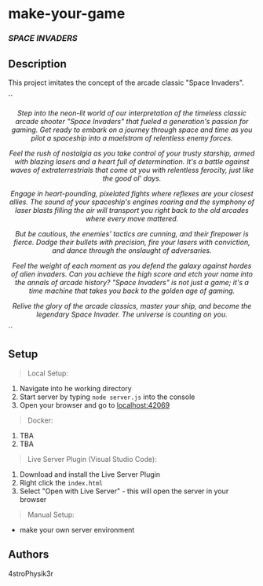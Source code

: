 # make-your-game

### _**SPACE INVADERS**_

## Description

This project imitates the concept of the arcade classic "Space Invaders".

``<center><em>Step into the neon-lit world of our interpretation of the timeless classic arcade shooter "Space Invaders" that fueled a generation's passion for gaming. Get ready to embark on a journey through space and time as you pilot a spaceship into a maelstrom of relentless enemy forces.

Feel the rush of nostalgia as you take control of your trusty starship, armed with blazing lasers and a heart full of determination. It's a battle against waves of extraterrestrials that come at you with relentless ferocity, just like the good ol' days.

Engage in heart-pounding, pixelated fights where reflexes are your closest allies. The sound of your spaceship's engines roaring and the symphony of laser blasts filling the air will transport you right back to the old arcades where every move mattered.

But be cautious, the enemies' tactics are cunning, and their firepower is fierce. Dodge their bullets with precision, fire your lasers with conviction, and dance through the onslaught of adversaries.

Feel the weight of each moment as you defend the galaxy against hordes of alien invaders. Can you achieve the high score and etch your name into the annals of arcade history? "Space Invaders" is not just a game; it's a time machine that takes you back to the golden age of gaming.

Relive the glory of the arcade classics, master your ship, and become the legendary Space Invader. The universe is counting on you.</em></center>``

## Setup

> Local Setup:

1. Navigate into he working directory
2. Start server by typing `node server.js` into the console
3. Open your browser and go to [localhost:42069](http://localhost:42069)

> Docker:

1. TBA
2. TBA

> Live Server Plugin (Visual Studio Code):

1. Download and install the Live Server Plugin
2. Right click the `index.html`
3. Select "Open with Live Server" - this will open the server in your browser

> Manual Setup:

- make your own server environment

## Authors

4stroPhysik3r
